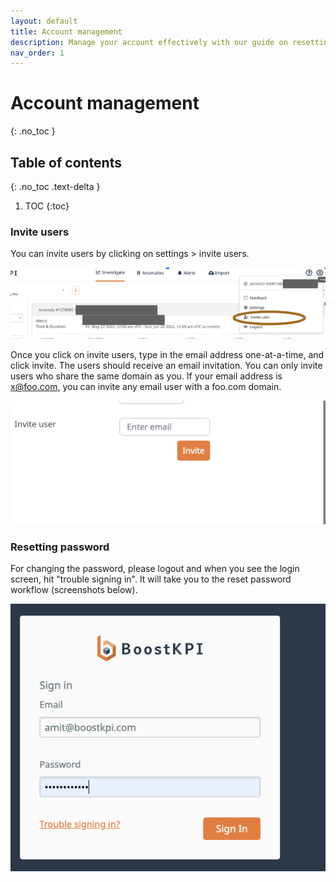 ```yaml
---
layout: default
title: Account management
description: Manage your account effectively with our guide on resetting passwords and inviting team members, ensuring seamless access and collaboration for your team
nav_order: 1
---
```


# Account management
{: .no_toc }

## Table of contents
{: .no_toc .text-delta }

1. TOC
{:toc}

### Invite users

You can invite users by clicking on settings > invite users.

![Invite users workflow](../images/invite-user.png)

Once you click on invite users, type in the email address one-at-a-time, and click invite. The users
should receive an email invitation. You can only invite users who share the same domain as you. If
your email address is x@foo.com, you can invite any email user with a foo.com domain.

![Invite user modal](../images/invite-user-2.png)

### Resetting password

For changing the password, please logout and when you see the login screen, hit "trouble signing
in". It will take you to the reset password workflow (screenshots below).

![Reset password button](../images/reset-password.png)
